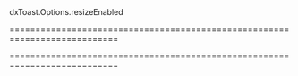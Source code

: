 <!--id-->dxToast.Options.resizeEnabled<!--/id-->
===========================================================================
<!--hidden--><!--/hidden-->
===========================================================================


